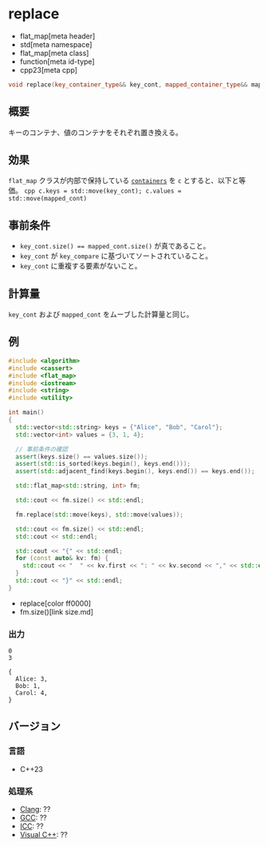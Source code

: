 # replace
* flat_map[meta header]
* std[meta namespace]
* flat_map[meta class]
* function[meta id-type]
* cpp23[meta cpp]

```cpp
void replace(key_container_type&& key_cont, mapped_container_type&& mapped_cont);  // C++23
```

## 概要
キーのコンテナ、値のコンテナをそれぞれ置き換える。


## 効果
`flat_map` クラスが内部で保持している [`containers`](containers.md) を `c` とすると、以下と等価。
    ```cpp
    c.keys = std::move(key_cont);
    c.values = std::move(mapped_cont)
    ```


## 事前条件
- `key_cont.size() == mapped_cont.size()` が真であること。
- `key_cont` が `key_compare` に基づいてソートされていること。
- `key_cont` に重複する要素がないこと。


## 計算量
`key_cont` および `mapped_cont` をムーブした計算量と同じ。


## 例
```cpp example
#include <algorithm>
#include <cassert>
#include <flat_map>
#include <iostream>
#include <string>
#include <utility>

int main()
{
  std::vector<std::string> keys = {"Alice", "Bob", "Carol"};
  std::vector<int> values = {3, 1, 4};

  // 事前条件の確認
  assert(keys.size() == values.size());
  assert(std::is_sorted(keys.begin(), keys.end()));
  assert(std::adjacent_find(keys.begin(), keys.end()) == keys.end());

  std::flat_map<std::string, int> fm;

  std::cout << fm.size() << std::endl;

  fm.replace(std::move(keys), std::move(values));

  std::cout << fm.size() << std::endl;
  std::cout << std::endl;

  std::cout << "{" << std::endl;
  for (const auto& kv: fm) {
    std::cout << "  " << kv.first << ": " << kv.second << "," << std::endl;
  }
  std::cout << "}" << std::endl;
}
```
* replace[color ff0000]
* fm.size()[link size.md]

### 出力
```
0
3

{
  Alice: 3,
  Bob: 1,
  Carol: 4,
}
```

## バージョン
### 言語
- C++23

### 処理系
- [Clang](/implementation.md#clang): ??
- [GCC](/implementation.md#gcc): ??
- [ICC](/implementation.md#icc): ??
- [Visual C++](/implementation.md#visual_cpp): ??

